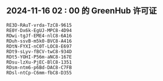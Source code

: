 ## 2024-11-16 02 : 00 的 GreenHub 许可证
```
RE3D-RAuT-vrda-TzC8-9615
RE0Y-Dx6k-EgUJ-MPC8-4D94
RDwi-tgJf-EME4-nlC8-6A16
RDuh-ssvB-m5k0-BVC8-A416
RDtN-FYXI-nC0T-LOC8-E697
RDt9-sLyv-fBCV-twC8-934D
RDt5-YOHI-P56m-aNC8-167E
RDsu-lzXu-PjEC-BlC8-1351
RDsm-ntm6-p6Bd-DAC8-C7FB
RDsl-ntCp-C6mm-fbC8-D355
```
